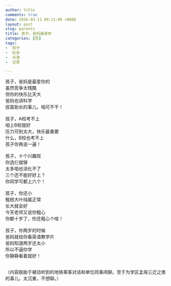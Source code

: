 ```yaml
---
author: YiYin
comments: true
date: 2016-03-11 09:11:09 +0800
layout: post
slug: parents
title: 孩子，爸妈最爱你
categories: [思]
tags:
-  孩子
-  社会
-  点滴
-  记录

---
```


孩子，爸妈是最爱你的<br/>
虽然竞争太残酷<br/>
但你的快乐比天大<br/>
爸妈也讲科学<br/>
拔苗助长的事儿，咱可不干！<br/>
<br/>
孩子，A校考不上<br/>
咱上B校就好<br/>
压力可别太大，快乐最重要<br/>
什么，B校也考不上<br/>
孩子你再说一遍！<br/>
<br/>
孩子，十个兴趣班<br/>
你选仨就够<br/>
太多咱也消化不了<br/>
三个还不能好好上？<br/>
你同学可都上六个！<br/>
<br/>
孩子，你还小<br/>
粗枝大叶纯属正常<br/>
长大就会好<br/>
今天老师又说你粗心<br/>
你都十岁了，你还粗心个啥！<br/>
<br/>
孩子，你两岁的时候<br/>
爸妈就给你看英语教学片<br/>
爸妈知道两岁还太小<br/>
所以不逼你学<br/>
你静静看着就好！<br/>

<br/>
（内容脱胎于被动听到的地铁乘客对话和单位同事闲聊。至于为学区孟母三迁之类的事儿，太沉重，不想聊。）


